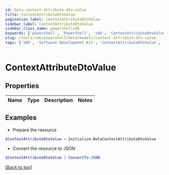 ```yaml
---
id: beta-context-attribute-dto-value
title: ContextAttributeDtoValue
pagination_label: ContextAttributeDtoValue
sidebar_label: ContextAttributeDtoValue
sidebar_class_name: powershellsdk
keywords: ['powershell', 'PowerShell', 'sdk', 'ContextAttributeDtoValue', 'BetaContextAttributeDtoValue'] 
slug: /tools/sdk/powershell/beta/models/context-attribute-dto-value
tags: ['SDK', 'Software Development Kit', 'ContextAttributeDtoValue', 'BetaContextAttributeDtoValue']
---
```



# ContextAttributeDtoValue

## Properties

Name | Type | Description | Notes
------------ | ------------- | ------------- | -------------

## Examples

- Prepare the resource
```powershell
$ContextAttributeDtoValue = Initialize-BetaContextAttributeDtoValue 
```

- Convert the resource to JSON
```powershell
$ContextAttributeDtoValue | ConvertTo-JSON
```


[[Back to top]](#) 

